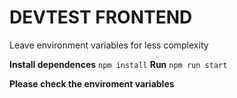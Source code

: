 # DEVTEST FRONTEND
Leave environment variables for less complexity

**Install dependences**
`npm install`
**Run**
`npm run start`

**Please check the enviroment variables**


